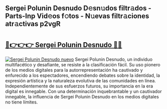 ## Sergei Polunin Desnudo D𝚎sn𝚞dos filtr𝚊dos - Parts-Inp Vid𝚎os f𝚘tos - N𝚞evas filtr𝚊ciones atr𝚊ctivas p2vgR

# <h2><a href="http://mb99zw4.tromn.icu/?c=Sergei+Polunin+Desnudo">🔗👉👉👉 Sergei Polunin Desnudo 🔗🔗</a></h2>

[![Sergei Polunin Desnudo nuevo](https://i.imgur.com/pEAQMta.gif)](http://mb99zw4.tromn.icu/?c=Sergei+Polunin+Desnudo)
Sergei Polunin Desnudo, un individuo multifacético y desafiante, se resiste a la clasificación fácil. Su uso pionero de los medios digitales para la autorrepresentación ha cautivado y enfurecido a los espectadores, encendiendo debates sobre la identidad, la expresión artística y la naturaleza evolutiva de las comunidades en línea. Independientemente de sus esfuerzos futuros, su importancia en la era digital es innegable. Con una determinación inquebrantable y un cautivador innegable, la influencia de Sergei Polunin Desnudo en los medios digitales no tiene límites.

